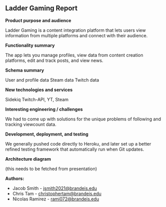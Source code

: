 **Ladder Gaming Report**
---
**Product purpose and audience**

Ladder Gaming is a content integration platform that lets users view information from multiple platforms and connect with their audience.

**Functionality summary**

The app lets you manage profiles, view data from content creation platforms, edit and track posts, and view news.

**Schema summary**

User and profile data
Steam data
Twitch data

**New technologies and services**

Sidekiq
Twitch-API, YT, Steam

**Interesting engineering / challenges**

We had to come up with solutions for the unique problems of following and tracking viewcount data.

**Development, deployment, and testing**

We generally pushed code directly to Heroku, and later set up a better refined testing framework that automatically run when Git updates.

**Architecture diagram**

(this needs to be fetched from presentation)

**Authors:**
- Jacob Smith - jsmith2021@brandeis.edu
- Chris Tam - christophertam@brandeis.edu
- Nicolas Ramirez - rami072@brandeis.edu

